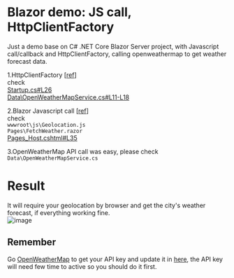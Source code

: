 # Blazor demo: JS call, HttpClientFactory
Just a demo base on C# .NET Core Blazor Server project, with Javascript call/callback and HttpClientFactory, calling openweathermap to get weather forecast data.

1.HttpClientFactory [[ref](https://docs.microsoft.com/en-us/dotnet/architecture/microservices/implement-resilient-applications/use-httpclientfactory-to-implement-resilient-http-requests)]  
check  
[Startup.cs#L26](https://github.com/died/BlazorWithJsAndHttpClientFactory/blob/5f2b65f45aa52971919d04f8f12ee972e1299dbd/BlazorApp1/Startup.cs#L26)  
[Data\OpenWeatherMapService.cs#L11-L18](https://github.com/died/BlazorWithJsAndHttpClientFactory/blob/5f2b65f45aa52971919d04f8f12ee972e1299dbd/BlazorApp1/Data/OpenWeatherMapService.cs#L11-L18)  

2.Blazor Javascript call [[ref](https://docs.microsoft.com/en-us/aspnet/core/blazor/call-javascript-from-dotnet?view=aspnetcore-3.1)]  
check  
`wwwroot\js\Geolocation.js`  
`Pages\FetchWeather.razor`   
[Pages\_Host.cshtml#L35](https://github.com/died/BlazorWithJsAndHttpClientFactory/blob/5f2b65f45aa52971919d04f8f12ee972e1299dbd/BlazorApp1/Pages/_Host.cshtml#L35)  

3.OpenWeatherMap API call was easy, please check `Data\OpenWeatherMapService.cs`

# Result
It will require your geolocation by browser and get the city's weather forecast, if everything working fine.  
![image](https://i.imgur.com/qhbqe8I.png)

## Remember
Go [OpenWeatherMap](https://openweathermap.org/guide) to get your API key and update it in [here](https://github.com/died/BlazorWithJsAndHttpClientFactory/blob/d1f1980a5a5bb4e2de6c5bf474cdedc26013dd86/BlazorApp1/Data/OpenWeatherMapService.cs#L13), the API key will need few time to active so you should do it first.

